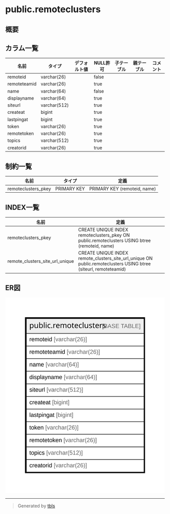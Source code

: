 # public.remoteclusters

## 概要

## カラム一覧

| 名前           | タイプ          | デフォルト値       | NULL許可   | 子テーブル      | 親テーブル      | コメント     |
| ------------ | ------------ | ------------ | -------- | ---------- | ---------- | -------- |
| remoteid     | varchar(26)  |              | false    |            |            |          |
| remoteteamid | varchar(26)  |              | true     |            |            |          |
| name         | varchar(64)  |              | false    |            |            |          |
| displayname  | varchar(64)  |              | true     |            |            |          |
| siteurl      | varchar(512) |              | true     |            |            |          |
| createat     | bigint       |              | true     |            |            |          |
| lastpingat   | bigint       |              | true     |            |            |          |
| token        | varchar(26)  |              | true     |            |            |          |
| remotetoken  | varchar(26)  |              | true     |            |            |          |
| topics       | varchar(512) |              | true     |            |            |          |
| creatorid    | varchar(26)  |              | true     |            |            |          |

## 制約一覧

| 名前                  | タイプ         | 定義                           |
| ------------------- | ----------- | ---------------------------- |
| remoteclusters_pkey | PRIMARY KEY | PRIMARY KEY (remoteid, name) |

## INDEX一覧

| 名前                              | 定義                                                                                                               |
| ------------------------------- | ---------------------------------------------------------------------------------------------------------------- |
| remoteclusters_pkey             | CREATE UNIQUE INDEX remoteclusters_pkey ON public.remoteclusters USING btree (remoteid, name)                    |
| remote_clusters_site_url_unique | CREATE UNIQUE INDEX remote_clusters_site_url_unique ON public.remoteclusters USING btree (siteurl, remoteteamid) |

## ER図

![er](public.remoteclusters.svg)

---

> Generated by [tbls](https://github.com/k1LoW/tbls)
